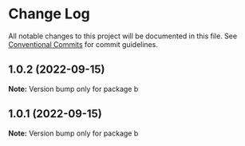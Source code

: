 # Change Log

All notable changes to this project will be documented in this file.
See [Conventional Commits](https://conventionalcommits.org) for commit guidelines.

## 1.0.2 (2022-09-15)

**Note:** Version bump only for package b





## 1.0.1 (2022-09-15)

**Note:** Version bump only for package b
